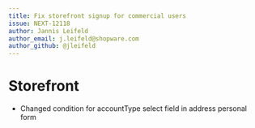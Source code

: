 ```yaml
---
title: Fix storefront signup for commercial users
issue: NEXT-12118
author: Jannis Leifeld
author_email: j.leifeld@shopware.com 
author_github: @jleifeld
---
```

# Storefront
* Changed condition for accountType select field in address personal form
